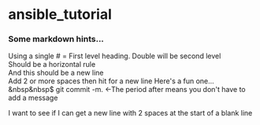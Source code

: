 # ansible\_tutorial
### Some markdown hints...
Using a single \# = First level heading.
Double will be second level  
Should be a horizontal rule  
And this should be a new line  
Add 2 or more spaces then hit <Enter> for a new line
Here's a fun one...  
&nbsp&nbsp$ git commit -m.  <-The period after means you don't have to add a message   
  
I want to see if I can get a new line with 2 spaces at the start of a blank line


